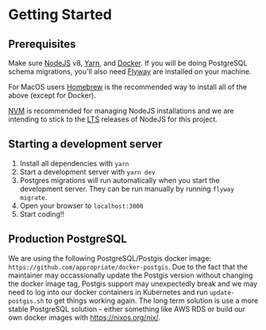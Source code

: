 # Getting Started

## Prerequisites

Make sure [NodeJS](https://nodejs.org/en/) v8, [Yarn](https://yarnpkg.com/en/), and [Docker](https://www.docker.com). If you will be doing PostgreSQL schema migrations, you'll also need [Flyway](https://flywaydb.org) are installed on your machine.

For MacOS users [Homebrew](https://brew.sh) is the recommended way to install all of the above (except for Docker).

[NVM](https://github.com/creationix/nvm) is recommended for managing NodeJS installations and we
are intending to stick to the [LTS](https://github.com/creationix/nvm#long-term-support) releases
of NodeJS for this project.

## Starting a development server

1. Install all dependencies with `yarn`
2. Start a development server with `yarn dev`
3. Postgres migrations will run automatically when you start the development server. They can be run manually by running `flyway migrate`.
4. Open your browser to `localhost:3000`
5. Start coding!!

## Production PostgreSQL

We are using the following PostgreSQL/Postgis docker image: `https://github.com/appropriate/docker-postgis`. Due to the fact that
the maintainer may occassionally update the Postgis version without changing the docker image tag, Postgis support may unexpectedly
break and we may need to log into our docker containers in Kubernetes and run `update-postgis.sh` to get things working again. The
long term solution is use a more stable PostgreSQL solution - either something like AWS RDS or build our own docker images with
https://nixos.org/nix/.
